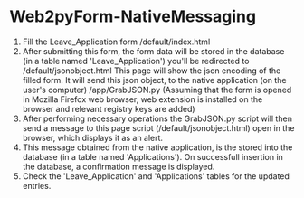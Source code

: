 # Web2pyForm-NativeMessaging

1. Fill the Leave_Application form /default/index.html
2. After submitting this form, the form data will be stored in the database (in a table named 'Leave_Application') you'll be redirected to      /default/jsonobject.html
   This page will show the json encoding of the filled form.
   It will send this json object, to the native application (on the user's computer) /app/GrabJSON.py
   (Assuming that the form is opened in Mozilla Firefox web browser, web extension is installed on the browser and relevant registry keys       are added)
3. After performing necessary operations the GrabJSON.py script will then send a message to this page script (/default/jsonobject.html)      open in the browser, which displays it as an alert.
4. This message obtained from the native application, is the stored into the database (in a table named 'Applications'). On successfull      insertion in the database, a confirmation message is displayed.
5. Check the 'Leave_Application' and 'Applications' tables for the updated entries.
